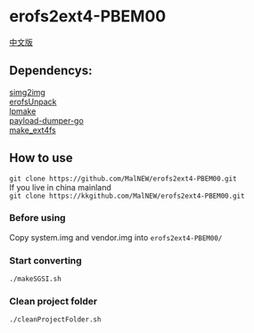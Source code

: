 # erofs2ext4-PBEM00

[中文版](https://github.com/MalNEW/erofs2ext4-PBEM00/blob/main/README_CN.md)

## Dependencys:
[simg2img](https://github.com/anestisb/android-simg2img)\
[erofsUnpack](https://github.com/ljc-fight/erofs2ext4Converter-for-MIUI-Device)\
[lpmake](https://github.com/LonelyFool/lpunpack_and_lpmake)\
[payload-dumper-go](https://github.com/ssut/payload-dumper-go)\
[make_ext4fs](https://github.com/superr/make_ext4fs)

## How to use
`git clone https://github.com/MalNEW/erofs2ext4-PBEM00.git`\
If you live in china mainland\
`git clone https://kkgithub.com/MalNEW/erofs2ext4-PBEM00.git`

### Before using
Copy system.img and vendor.img into `erofs2ext4-PBEM00/`

### Start converting
`./makeSGSI.sh`

### Clean project folder
`./cleanProjectFolder.sh`

